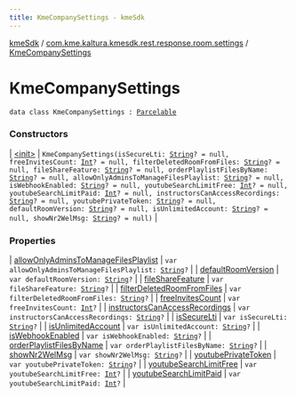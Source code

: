 ```yaml
---
title: KmeCompanySettings - kmeSdk
---
```


[kmeSdk](../../index.html) / [com.kme.kaltura.kmesdk.rest.response.room.settings](../index.html) / [KmeCompanySettings](./index.html)

# KmeCompanySettings

`data class KmeCompanySettings : `[`Parcelable`](https://developer.android.com/reference/android/os/Parcelable.html)

### Constructors

| [&lt;init&gt;](-init-.html) | `KmeCompanySettings(isSecureLti: `[`String`](https://kotlinlang.org/api/latest/jvm/stdlib/kotlin/-string/index.html)`? = null, freeInvitesCount: `[`Int`](https://kotlinlang.org/api/latest/jvm/stdlib/kotlin/-int/index.html)`? = null, filterDeletedRoomFromFiles: `[`String`](https://kotlinlang.org/api/latest/jvm/stdlib/kotlin/-string/index.html)`? = null, fileShareFeature: `[`String`](https://kotlinlang.org/api/latest/jvm/stdlib/kotlin/-string/index.html)`? = null, orderPlaylistFilesByName: `[`String`](https://kotlinlang.org/api/latest/jvm/stdlib/kotlin/-string/index.html)`? = null, allowOnlyAdminsToManageFilesPlaylist: `[`String`](https://kotlinlang.org/api/latest/jvm/stdlib/kotlin/-string/index.html)`? = null, isWebhookEnabled: `[`String`](https://kotlinlang.org/api/latest/jvm/stdlib/kotlin/-string/index.html)`? = null, youtubeSearchLimitFree: `[`Int`](https://kotlinlang.org/api/latest/jvm/stdlib/kotlin/-int/index.html)`? = null, youtubeSearchLimitPaid: `[`Int`](https://kotlinlang.org/api/latest/jvm/stdlib/kotlin/-int/index.html)`? = null, instructorsCanAccessRecordings: `[`String`](https://kotlinlang.org/api/latest/jvm/stdlib/kotlin/-string/index.html)`? = null, youtubePrivateToken: `[`String`](https://kotlinlang.org/api/latest/jvm/stdlib/kotlin/-string/index.html)`? = null, defaultRoomVersion: `[`String`](https://kotlinlang.org/api/latest/jvm/stdlib/kotlin/-string/index.html)`? = null, isUnlimitedAccount: `[`String`](https://kotlinlang.org/api/latest/jvm/stdlib/kotlin/-string/index.html)`? = null, showNr2WelMsg: `[`String`](https://kotlinlang.org/api/latest/jvm/stdlib/kotlin/-string/index.html)`? = null)` |

### Properties

| [allowOnlyAdminsToManageFilesPlaylist](allow-only-admins-to-manage-files-playlist.html) | `var allowOnlyAdminsToManageFilesPlaylist: `[`String`](https://kotlinlang.org/api/latest/jvm/stdlib/kotlin/-string/index.html)`?` |
| [defaultRoomVersion](default-room-version.html) | `var defaultRoomVersion: `[`String`](https://kotlinlang.org/api/latest/jvm/stdlib/kotlin/-string/index.html)`?` |
| [fileShareFeature](file-share-feature.html) | `var fileShareFeature: `[`String`](https://kotlinlang.org/api/latest/jvm/stdlib/kotlin/-string/index.html)`?` |
| [filterDeletedRoomFromFiles](filter-deleted-room-from-files.html) | `var filterDeletedRoomFromFiles: `[`String`](https://kotlinlang.org/api/latest/jvm/stdlib/kotlin/-string/index.html)`?` |
| [freeInvitesCount](free-invites-count.html) | `var freeInvitesCount: `[`Int`](https://kotlinlang.org/api/latest/jvm/stdlib/kotlin/-int/index.html)`?` |
| [instructorsCanAccessRecordings](instructors-can-access-recordings.html) | `var instructorsCanAccessRecordings: `[`String`](https://kotlinlang.org/api/latest/jvm/stdlib/kotlin/-string/index.html)`?` |
| [isSecureLti](is-secure-lti.html) | `var isSecureLti: `[`String`](https://kotlinlang.org/api/latest/jvm/stdlib/kotlin/-string/index.html)`?` |
| [isUnlimitedAccount](is-unlimited-account.html) | `var isUnlimitedAccount: `[`String`](https://kotlinlang.org/api/latest/jvm/stdlib/kotlin/-string/index.html)`?` |
| [isWebhookEnabled](is-webhook-enabled.html) | `var isWebhookEnabled: `[`String`](https://kotlinlang.org/api/latest/jvm/stdlib/kotlin/-string/index.html)`?` |
| [orderPlaylistFilesByName](order-playlist-files-by-name.html) | `var orderPlaylistFilesByName: `[`String`](https://kotlinlang.org/api/latest/jvm/stdlib/kotlin/-string/index.html)`?` |
| [showNr2WelMsg](show-nr2-wel-msg.html) | `var showNr2WelMsg: `[`String`](https://kotlinlang.org/api/latest/jvm/stdlib/kotlin/-string/index.html)`?` |
| [youtubePrivateToken](youtube-private-token.html) | `var youtubePrivateToken: `[`String`](https://kotlinlang.org/api/latest/jvm/stdlib/kotlin/-string/index.html)`?` |
| [youtubeSearchLimitFree](youtube-search-limit-free.html) | `var youtubeSearchLimitFree: `[`Int`](https://kotlinlang.org/api/latest/jvm/stdlib/kotlin/-int/index.html)`?` |
| [youtubeSearchLimitPaid](youtube-search-limit-paid.html) | `var youtubeSearchLimitPaid: `[`Int`](https://kotlinlang.org/api/latest/jvm/stdlib/kotlin/-int/index.html)`?` |

